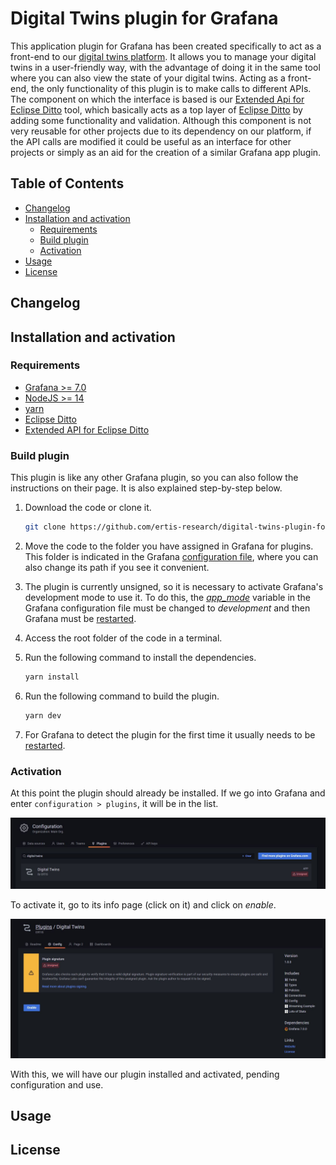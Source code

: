 # Digital Twins plugin for Grafana

This application plugin for Grafana has been created specifically to act as a front-end to our [digital twins platform](https://github.com/ertis-research/digital-twins-platform). It allows you to manage your digital twins in a user-friendly way, with the advantage of doing it in the same tool where you can also view the state of your digital twins. Acting as a front-end, the only functionality of this plugin is to make calls to different APIs. The component on which the interface is based is our [Extended Api for Eclipse Ditto](https://github.com/ertis-research/extended-api-for-eclipse-ditto) tool, which basically acts as a top layer of [Eclipse Ditto](https://www.eclipse.org/ditto/) by adding some functionality and validation. Although this component is not very reusable for other projects due to its dependency on our platform, if the API calls are modified it could be useful as an interface for other projects or simply as an aid for the creation of a similar Grafana app plugin.

## Table of Contents
- [Changelog](#changelog)
- [Installation and activation](#installation-and-activation)
   - [Requirements](#requirements)
   - [Build plugin](#build-plugin)
   - [Activation](#activation)
- [Usage](#usage)
- [License](#license)

## Changelog

## Installation and activation

### Requirements
- [Grafana >= 7.0](https://grafana.com/)
- [NodeJS >= 14](https://nodejs.org/es/)
- [yarn](https://yarnpkg.com/)
- [Eclipse Ditto](https://www.eclipse.org/ditto/)
- [Extended API for Eclipse Ditto](https://github.com/ertis-research/extended-api-for-eclipse-ditto)

### Build plugin

This plugin is like any other Grafana plugin, so you can also follow the instructions on their page. It is also explained step-by-step below.

1. Download the code or clone it.
   ```bash
   git clone https://github.com/ertis-research/digital-twins-plugin-for-grafana.git
   ```
2. Move the code to the folder you have assigned in Grafana for plugins. This folder is indicated in the Grafana [configuration file](https://grafana.com/docs/grafana/v9.0/setup-grafana/configure-grafana/#plugins), where you can also change its path if you see it convenient. 

3. The plugin is currently unsigned, so it is necessary to activate Grafana's development mode to use it. To do this, the [*app_mode*](https://grafana.com/docs/grafana/latest/setup-grafana/configure-grafana/#app_mode) variable in the Grafana configuration file must be changed to *development* and then Grafana must be [restarted](https://grafana.com/docs/grafana/v9.0/setup-grafana/restart-grafana/).

4. Access the root folder of the code in a terminal.

5. Run the following command to install the dependencies. 
   ```bash
   yarn install
   ```

6. Run the following command to build the plugin.
   ```bash
   yarn dev
   ```
7. For Grafana to detect the plugin for the first time it usually needs to be [restarted](https://grafana.com/docs/grafana/v9.0/setup-grafana/restart-grafana/).

### Activation

At this point the plugin should already be installed. If we go into Grafana and enter `configuration > plugins`, it will be in the list. 

![Plugin in list](src/img/readme/plugins-list.JPG)

To activate it, go to its info page (click on it) and click on *enable*.

![Enable button](src/img/readme/enable-button.JPG)

With this, we will have our plugin installed and activated, pending configuration and use.

## Usage

## License
